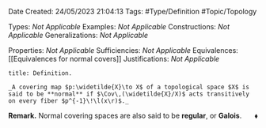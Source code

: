 <div class="topSpace"></div>

Date Created: 24/05/2023 21:04:13
Tags: #Type/Definition #Topic/Topology

Types: _Not Applicable_
Examples: _Not Applicable_
Constructions: _Not Applicable_
Generalizations: _Not Applicable_

Properties: _Not Applicable_
Sufficiencies: _Not Applicable_
Equivalences: [[Equivalences for normal covers]]
Justifications: _Not Applicable_

``` ad-Definition
title: Definition.

_A covering map $p:\widetilde{X}\to X$ of a topological space $X$ is said to be **normal** if $\Cov\,(\widetilde{X}/X)$ acts transitively on every fiber $p^{-1}\!\l(x\r)$._

```

**Remark.** Normal covering spaces are also said to be **regular**, or **Galois**.<span style="float:right;">$\blacklozenge$</span>
